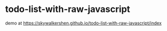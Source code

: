 # todo-list-with-raw-javascript


demo at https://skywalkershen.github.io/todo-list-with-raw-javascript/index